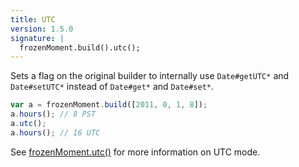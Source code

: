 ```yaml
---
title: UTC
version: 1.5.0
signature: |
  frozenMoment.build().utc();
---
```



Sets a flag on the original builder to internally use `Date#getUTC*` and `Date#setUTC*` instead of `Date#get*` and `Date#set*`.

```javascript
var a = frozenMoment.build([2011, 0, 1, 8]);
a.hours(); // 8 PST
a.utc();
a.hours(); // 16 UTC
```

See [frozenMoment.utc()](#/parsing/utc/) for more information on UTC mode.
